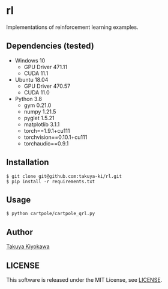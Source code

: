 # rl

Implementations of reinforcement learning examples.

## Dependencies (tested)

- Windows 10
  - GPU Driver 471.11
  - CUDA 11.1
- Ubuntu 18.04
  - GPU Driver 470.57
  - CUDA 11.0
- Python 3.8
  - gym 0.21.0
  - numpy 1.21.5
  - pyglet 1.5.21
  - matplotlib 3.1.1
  - torch==1.9.1+cu111
  - torchvision==0.10.1+cu111
  - torchaudio==0.9.1

## Installation

    $ git clone git@github.com:takuya-ki/rl.git
    $ pip install -r requirements.txt

## Usage

    $ python cartpole/cartpole_qrl.py

## Author

[Takuya Kiyokawa](https://takuya-ki.github.io/)  

## LICENSE

This software is released under the MIT License, see [LICENSE](./LICENSE).
